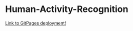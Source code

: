 # Human-Activity-Recognition

[Link to GitPages deployment!](https://patricksyoussef.github.io/ML-HAR/)
